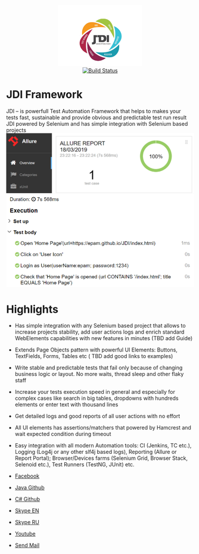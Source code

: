 <p align="center">
  <img src="/source/images/logo.png" alt="JDI Light" width="226">
  <br>
  <a href="https://travis-ci.org/jdi-testing/docs"><img src="https://travis-ci.org/jdi-testing/docs.svg?branch=master" alt="Build Status"></a>
</p>

# JDI Framework
JDI – is powerfull Test Automation Framework that helps to makes your tests fast, sustainable and provide obvious and predictable test run result
JDI powered by Selenium and has simple integration with Selenium based projects
![Allure Report](source/images/intro/allure-report.png)
![Allure Log](source/images/intro/allure-report-log.png)

# Highlights
- Has simple integration with any Selenium based project that allows to increase projects stability, add user actions logs and enrich standard WebElements capabilities with new features in minutes (TBD add Guide)
- Extends Page Objects pattern with powerful UI Elements: Buttons, TextFields, Forms, Tables etc ( TBD add good links to examples)
- Write stable and predictable tests that fail only because of changing business logic or layout. No more waits, thread sleep and other flaky staff
- Increase your tests execution speed in general and especially for complex cases like search in big tables, dropdowns with hundreds elements or enter text with thousand lines
- Get detailed logs and good reports of all user actions with no effort
- All UI elements has assertions/matchers that powered by Hamcrest and wait expected condition during timeout
- Easy integration with all modern Automation tools: CI (Jenkins, TC etc.), Logging (Log4j or any other slf4j based logs), Reporting (Allure or Report Portal); Browser/Devices farms (Selenium Grid, Browser Stack, Selenoid etc.), Test Runners (TestNG, JUnit) etc.

- <a href='#' target="_blank">Facebook</a>
- <a href='https://github.com/jdi-testing/jdi-light' target="_blank">Java Github</a>
- <a href='https://github.com/jdi-testing/jdi-light-csharp' target="_blank">C# Github</a>
- <a href='https://join.skype.com/u2Cel0MWHkAO' target="_blank">Skype EN</a>
- <a href='https://join.skype.com/clvyVvnZvWqc' target="_blank">Skype RU</a>
- <a href='#'>Youtube</a>
- <a href="mailto:roman.iovlev.jdi@gmail.com?Subject=JDI question" target="_blank">Send Mail</a>
